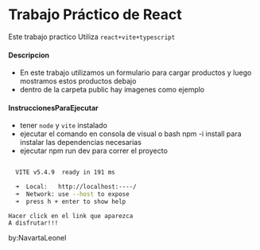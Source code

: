 # Trabajo Práctico de React
Este trabajo practico Utiliza `react+vite+typescript`
#### Descripcion
+  En este trabajo utilizamos un formulario para cargar productos y luego mostramos estos productos debajo
+ dentro de la carpeta public hay imagenes como ejemplo
#### InstruccionesParaEjecutar
+ tener `node` y `vite` instalado
+ ejecutar el comando en consola de visual o bash npm -i install para instalar las dependencias necesarias
+ ejecutar npm run dev para correr el proyecto
``` bash 

  VITE v5.4.9  ready in 191 ms

  ➜  Local:   http://localhost:----/
  ➜  Network: use --host to expose
  ➜  press h + enter to show help
```
    Hacer click en el link que aparezca
    A disfrutar!!!

by:NavartaLeonel
